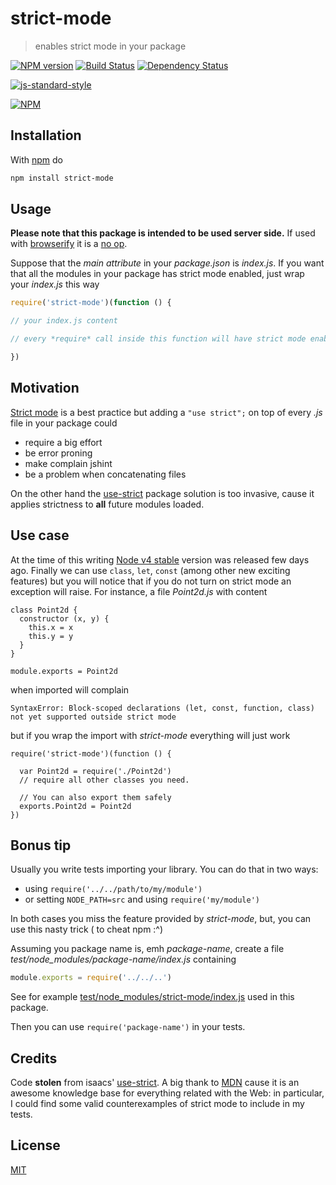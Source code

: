 # strict-mode

> enables strict mode in your package

[![NPM version](https://badge.fury.io/js/strict-mode.svg)](http://badge.fury.io/js/strict-mode) [![Build Status](https://travis-ci.org/fibo/strict-mode.svg?branch=master)](https://travis-ci.org/fibo/strict-mode.png?branch=master) [![Dependency Status](https://gemnasium.com/fibo/strict-mode.svg)](https://gemnasium.com/fibo/strict-mode)

[![js-standard-style](https://cdn.rawgit.com/feross/standard/master/badge.svg)](https://github.com/feross/standard)

[![NPM](https://nodei.co/npm-dl/strict-mode.png)](https://nodei.co/npm-dl/strict-mode/)

## Installation

With [npm](https://npmjs.org/) do

```bash
npm install strict-mode
```

## Usage

**Please note that this package is intended to be used server side.**
If used with [browserify] it is a [no op](https://github.com/fibo/strict-mode/blob/master/browser.js).

Suppose that the *main attribute* in your *package.json* is *index.js*.
If you want that all the modules in your package has strict mode enabled,
just wrap your *index.js* this way

```javascript
require('strict-mode')(function () {

// your index.js content

// every *require* call inside this function will have strict mode enabled

})
```

## Motivation

[Strict mode](https://developer.mozilla.org/en-US/docs/Web/JavaScript/Reference/Functions_and_function_scope/Strict_mode) is a best practice but adding a `"use strict";` on top of every *.js* file in your package could

* require a big effort
* be error proning
* make complain jshint
* be a problem when concatenating files

On the other hand the [use-strict] package solution is too invasive, cause
it applies strictness to **all** future modules loaded.

## Use case

At the time of this writing [Node v4 stable](https://nodejs.org/en/blog/release/v4.0.0/) version was released few days ago.
Finally we can use `class`, `let`, `const` (among other new exciting features) but you will notice that if you do not turn on strict mode an exception will raise.
For instance, a file *Point2d.js* with content

```
class Point2d {
  constructor (x, y) {
    this.x = x
    this.y = y
  }
}

module.exports = Point2d
```

when imported will complain

```
SyntaxError: Block-scoped declarations (let, const, function, class) not yet supported outside strict mode
```

but if you wrap the import with *strict-mode* everything will just work

```
require('strict-mode')(function () {

  var Point2d = require('./Point2d')
  // require all other classes you need.

  // You can also export them safely
  exports.Point2d = Point2d
})
```

## Bonus tip

Usually you write tests importing your library. You can do that in two ways:

* using `require('../../path/to/my/module')`
* or setting `NODE_PATH=src` and using `require('my/module')`

In both cases you miss the feature provided by *strict-mode*, but, you can
use this nasty trick ( to cheat npm :^)

Assuming you package name is, emh *package-name*, create a file
*test/node_modules/package-name/index.js* containing

```javascript
module.exports = require('../../..')
```

See for example [test/node_modules/strict-mode/index.js](https://github.com/fibo/strict-mode/blob/master/test/node_modules/strict-mode/index.js)
used in this package.

Then you can use `require('package-name')` in your tests.

## Credits

Code **stolen** from isaacs' [use-strict].
A big thank to [MDN](https://developer.mozilla.org) cause it is an awesome knowledge base for everything related with the Web: in particular, I could find some valid counterexamples of strict mode to include in my tests.

## License

[MIT](http://g14n.info/mit-license)

[use-strict]: https://npmjs.org/package/use-strict "use-strict"
[browserify]: http://browserify.org/ "browserify"
